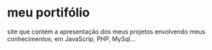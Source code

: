 # meu portifólio
 site que contém a apresentação dos meus projetos envolvendo meus conhecimentos, em JavaScrip, PHP, MySql...
